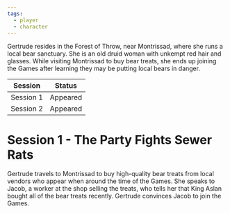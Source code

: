 ```yaml
---
tags:
  - player
  - character
---
```

Gertrude resides in the Forest of Throw, near Montrissad, where she runs a local bear sanctuary. She is an old druid woman with unkempt red hair and glasses. While visiting Montrissad to buy bear treats, she ends up joining the Games after learning they may be putting local bears in danger.

| Session | Status |
| :--: | :--: |
| Session 1 | Appeared |
| Session 2 | Appeared |
# Session 1 - The Party Fights Sewer Rats
Gertrude travels to Montrissad to buy high-quality bear treats from local vendors who appear when around the time of the Games. She speaks to Jacob, a worker at the shop selling the treats, who tells her that King Aslan bought all of the bear treats recently. Gertrude convinces Jacob to join the Games.